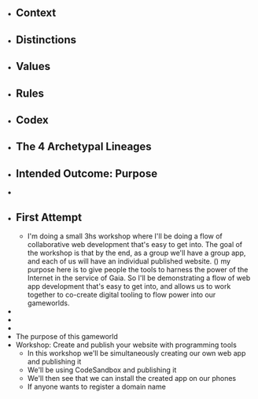 - ## Context
- ## Distinctions
- ## Values
- ## Rules
- ## Codex
- ## The 4 Archetypal Lineages
- ## Intended Outcome: Purpose
-
- ## First Attempt
	- I'm doing a small 3hs workshop where I'll be doing a flow of collaborative web development that's easy to get into. The goal of the workshop is that by the end, as a group we'll have a group app, and each of us will have an individual published website.
	  ()
	  my purpose here is to give people the tools to harness the power of the Internet in the service of Gaia. So I'll be demonstrating a flow of web app development that's easy to get into, and allows us to work together to co-create digital tooling to flow power into our gameworlds.
-
-
-
- The purpose of this gameworld
- Workshop: Create and publish your website with programming tools
	- In this workshop we'll be simultaneously creating our own web app and publishing it
	- We'll be using CodeSandbox and publishing it
	- We'll then see that we can install the created app on our phones
	- If anyone wants to register a domain name